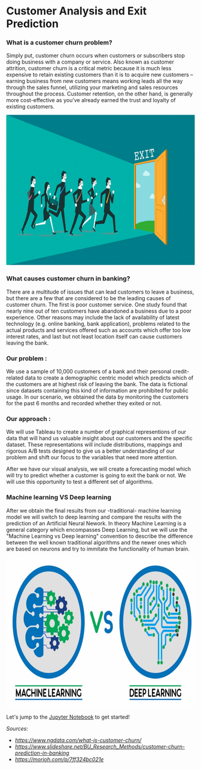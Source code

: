# Customer Analysis and Exit Prediction

### What is a customer churn problem?
Simply put, customer churn occurs when customers or subscribers stop doing business with a company or service. Also known as customer attrition, customer churn is a critical metric because it is much less expensive to retain existing customers than it is to acquire new customers – earning business from new customers means working leads all the way through the sales funnel, utilizing your marketing and sales resources throughout the process. Customer retention, on the other hand, is generally more cost-effective as you’ve already earned the trust and loyalty of existing customers.

<img src="Screenshots/REAME_churn.png" width='900' height='400'/>

### What causes customer churn in banking?
There are a multitude of issues that can lead customers to leave a business, but there are a few that are considered to be the leading causes of customer churn. The first is poor customer service. One study found that nearly nine out of ten customers have abandoned a business due to a poor experience. Other reasons may include the lack of availability of latest technology (e.g. online banking, bank application), problems related to the actual products and services offered such as accounts which offer too low interest rates, and last but not least location itself can cause customers leaving the bank.

### Our problem :
We use a sample of 10,000 customers of a bank and their personal credit-related data to create a demographic centric model which predicts which of the customers are at highest risk of leaving the bank. The data is fictional since datasets containing this kind of information are prohibited for public usage. In our scenario, we obtained the data by monitoring the customers for the past 6 months and recorded whether they exited or not.

### Our approach :
We will use Tableau to create a number of graphical representions of our data that will hand us valuable insight about our customers and the specific dataset. These representations will include distributions, mappings and rigorous A/B tests designed to give us a better understanding of our problem and shift our focus to the variables that need more attention.

After we have our visual analysis, we will create a forecasting model which will try to predict whether a customer is going to exit the bank or not. We will use this opportunity to test a different set of algorithms.

### Machine learning VS Deep learning

After we obtain the final results from our -traditional- machine learning model we will switch to deep learning and compare the results with the prediction of an Artificial Neural Nework. In theory Machine Learning is a general category which encompasses Deep Learning, but we will use the "Machine Learning vs Deep learning" convention to describe the difference between the well known traditional algorithms and the newer ones which are based on neurons and try to immitate the functionality of human brain. 

<img src="Screenshots/ml_vs_dl.png" width='900' height='400'/>



Let's jump to the [Jupyter Notebook](https://github.com/giorgosterz/Customer_Analaysis_and_Predicitve_Modeling/blob/master/Churn%20Problem%20Visualization.ipynb) to get started!

*Sources*: 
- *https://www.ngdata.com/what-is-customer-churn/* 
- *https://www.slideshare.net/BU_Research_Methods/customer-churn-prediction-in-banking*
- *https://morioh.com/p/7ff324bc021e*
